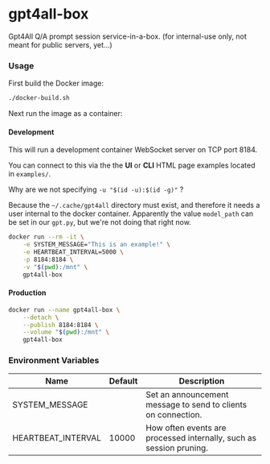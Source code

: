 # gpt4all-box

Gpt4All Q/A prompt session service-in-a-box. (for internal-use only, not meant for public servers, yet...)


### Usage

First build the Docker image:
```sh
./docker-build.sh
```

Next run the image as a container:

#### Development

This will run a development container WebSocket server on TCP port 8184.

You can connect to this via the the **UI** or **CLI** HTML page examples located in `examples/`.

Why are we not specifying `-u "$(id -u):$(id -g)"` ?

Because the `~/.cache/gpt4all` directory must exist, and therefore it needs a user internal to the docker container.
Apparently the value `model_path` can be set in our `gpt.py`, but we're not doing that right now.

```sh
docker run --rm -it \
	-e SYSTEM_MESSAGE="This is an example!" \
	-e HEARTBEAT_INTERVAL=5000 \
	-p 8184:8184 \
	-v "$(pwd):/mnt" \
	gpt4all-box
```

#### Production
```sh
docker run --name gpt4all-box \
	--detach \
	--publish 8184:8184 \
	--volume "$(pwd):/mnt" \
	gpt4all-box
```

### Environment Variables

| Name                | Default           | Description                                                                            |
|---------------------|-------------------|----------------------------------------------------------------------------------------|
| SYSTEM_MESSAGE      |                   | Set an announcement message to send to clients on connection.                          |
| HEARTBEAT_INTERVAL  | 10000             | How often events are processed internally, such as session pruning.                    |
